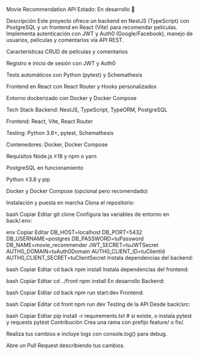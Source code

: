Movie Recommendation API
Estado: En desarrollo 🚧

Descripción
Este proyecto ofrece un backend en NestJS (TypeScript) con PostgreSQL y un frontend en React (Vite) para recomendar películas. Implementa autenticación con JWT y Auth0 (Google/Facebook), manejo de usuarios, películas y comentarios vía API REST.

Características
CRUD de películas y comentarios

Registro e inicio de sesión con JWT y Auth0

Tests automáticos con Python (pytest) y Schemathesis

Frontend en React con React Router y Hooks personalizados

Entorno dockerizado con Docker y Docker Compose

Tech Stack
Backend: NestJS, TypeScript, TypeORM, PostgreSQL

Frontend: React, Vite, React Router

Testing: Python 3.8+, pytest, Schemathesis

Contenedores: Docker, Docker Compose

Requisitos
Node.js ≥18 y npm o yarn

PostgreSQL en funcionamiento

Python ≥3.8 y pip

Docker y Docker Compose (opcional pero recomendado)

Instalación y puesta en marcha
Clona el repositorio:

bash
Copiar
Editar
git clone <URL-del-repositorio>
Configura las variables de entorno en back/.env:

env
Copiar
Editar
DB_HOST=localhost
DB_PORT=5432
DB_USERNAME=postgres
DB_PASSWORD=tuPassword
DB_NAME=movie_recommender
JWT_SECRET=tuJWTSecret
AUTH0_DOMAIN=tuAuth0Domain
AUTH0_CLIENT_ID=tuClientId
AUTH0_CLIENT_SECRET=tuClientSecret
Instala dependencias del backend:

bash
Copiar
Editar
cd back
npm install
Instala dependencias del frontend:

bash
Copiar
Editar
cd ../front
npm install
En desarrollo
Backend:

bash
Copiar
Editar
cd back
npm run start:dev
Frontend:

bash
Copiar
Editar
cd front
npm run dev
Testing de la API
Desde back/src:

bash
Copiar
Editar
pip install -r requirements.txt  # si existe, o instala pytest y requests
pytest
Contribución
Crea una rama con prefijo feature/ o fix/.

Realiza tus cambios e incluye logs con console.log() para debug.

Abre un Pull Request describiendo tus cambios.

